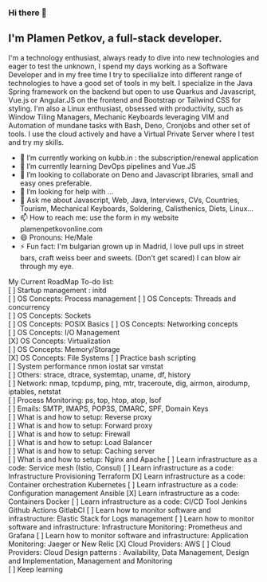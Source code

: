 ### Hi there 👋

## I'm Plamen Petkov, a full-stack developer.
I'm a technology enthusiast, always ready to dive into new technologies and eager to test the unknown, I spend my days working as a Software Developer and in my free time I try to specilialize into different range of technologies to have a good set of tools in my belt. I specialize in the Java Spring framework on the backend but open to use Quarkus and Javascript, Vue.js or Angular.JS on the frontend and Bootstrap or Tailwind CSS for styling. I'm also a Linux enthusiast, obsessed with productivity, such as Window Tiling Managers, Mechanic Keyboards leveraging VIM and Automation of mundane tasks with Bash, Deno, Cronjobs and other set of tools. I use the cloud actively and have a Virtual Private Server where I test and try my skills.


- 🔭 I’m currently working on kubb.in : the subscription/renewal application
- 🌱 I’m currently learning DevOps pipelines and Vue.JS
- 👯 I’m looking to collaborate on Deno and Javascript libraries, small and easy ones preferable.
- 🤔 I’m looking for help with ...
- 💬 Ask me about Javascript, Web, Java, Interviews, CVs, Countries, Tourism, Mechanical Keyboards, Soldering, Calisthenics, Diets, Linux...
- 📫 How to reach me: use the form in my website plamenpetkovonline.com
- 😄 Pronouns: He/Male
- ⚡ Fun fact: I'm bulgarian grown up in Madrid, I love pull ups in street bars, craft weiss beer and sweets. (Don't get scared) I can blow air through my eye.

My Current RoadMap To-do list:  
[ ] Startup management : initd  
[ ] OS Concepts: Process management
[ ] OS Concepts: Threads and concurrency  
[ ] OS Concepts: Sockets  
[ ] OS Concepts: POSIX Basics
[ ] OS Concepts: Networking concepts  
[ ] OS Concepts: I/O Management  
[X] OS Concepts: Virtualization  
[ ] OS Concepts: Memory/Storage  
[X] OS Concepts: File Systems 
[ ] Practice bash scripting  
[ ] System performance nmon iostat sar vmstat  
[ ] Others: strace, dtrace, systemtap, uname, df, history  
[ ] Network: nmap, tcpdump, ping, mtr, traceroute, dig, airmon, airodump, iptables, netstat  
[ ] Process Monitoring: ps, top, htop, atop, lsof  
[ ] Emails: SMTP, IMAPS, POP3S, DMARC, SPF, Domain Keys  
[ ] What is and how to setup: Reverse proxy   
[ ] What is and how to setup: Forward proxy  
[ ] What is and how to setup: Firewall  
[ ] What is and how to setup: Load Balancer   
[ ] What is and how to setup: Caching server  
[ ] What is and how to setup: Nginx and Apache
[ ] Learn infrastructure as a code: Service mesh (Istio, Consul)
[ ] Learn infrastructure as a code: Infrastructure Provisioning Terraform
[X] Learn infrastructure as a code: Container orchestration Kubernetes
[ ] Learn infrastructure as a code: Configuration management Ansible
[X] Learn infrastructure as a code: Containers Docker
[ ] Learn infrastructure as a code:  CI/CD Tool Jenkins Github Actions GitlabCI
[ ] Learn how to monitor software and infrastructure: Elastic Stack for Logs management
[ ] Learn how to monitor software and infrastructure: Infrastructure Monitoring: Prometheus and Grafana
[ ] Learn how to monitor software and infrastructure: Application Monitoring: Jaeger or New Relic
[X] Cloud Providers: AWS
[ ] Cloud Providers: Cloud Design patterns : Availability, Data Management, Design and Implementation, Management and Monitoring  
[ ] Keep learning
